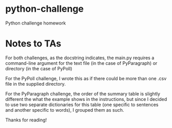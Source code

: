 # python-challenge
Python challenge homework

# Notes to TAs
For both challenges, as the docstring indicates, the main.py requires a command-line argument for the text file (in the case of PyParagraph) or directory (in the case of PyPoll)

For the PyPoll challenge, I wrote this as if there could be more than one .csv file in the supplied directory.

For the PyParagraph challenge, the order of the summary table is slightly different the what the example shows in the instructions, but since I decided to use two separate dictionaries for this table (one specific to sentences and another specific to words), I grouped them as such.

Thanks for reading!